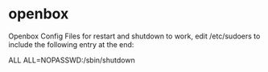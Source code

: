 # openbox
Openbox Config Files
for restart and shutdown to work, edit /etc/sudoers to include the following entry at the end:

ALL ALL=NOPASSWD:/sbin/shutdown

